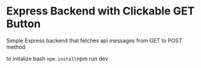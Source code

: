 # Express Backend with Clickable GET Button

Simple Express backend that fetches api messages from GET to POST method

to initalize bash 
  ` npm install
  `npm run dev
